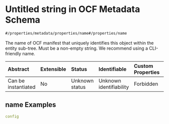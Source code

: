 # Untitled string in OCF Metadata Schema

```txt
#/properties/metadata/properties/name#/properties/name
```

The name of OCF manifest that uniquely identifies this object within the entity sub-tree. Must be a non-empty string. We recommend using a CLI-friendly name.

| Abstract            | Extensible | Status         | Identifiable            | Custom Properties | Additional Properties | Access Restrictions | Defined In                                                                       |
| :------------------ | :--------- | :------------- | :---------------------- | :---------------- | :-------------------- | :------------------ | :------------------------------------------------------------------------------- |
| Can be instantiated | No         | Unknown status | Unknown identifiability | Forbidden         | Allowed               | none                | [metadata.json*](../../../../ocf-spec/0.0.1/schema/common/metadata.json "open original schema") |

## name Examples

```yaml
config

```
